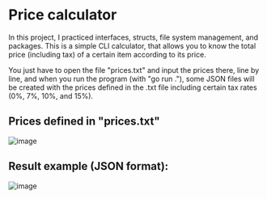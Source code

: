 # Price calculator

In this project, I practiced interfaces, structs, file system management, and packages. This is a simple CLI calculator, that allows you to know the total price (including tax) 
of a certain item according to its price.

You just have to open the file "prices.txt" and input the prices there, line by line, and when you run the program (with "go run ."), 
some JSON files will be created with the prices defined in the .txt file including certain tax rates (0%, 7%, 10%, and 15%).

## Prices defined in "prices.txt"
![image](https://github.com/thegera4/price_calculator/assets/84020433/92eb1be9-be7f-4ffb-b0a8-b9af0a157cde)

## Result example (JSON format):

![image](https://github.com/thegera4/price_calculator/assets/84020433/87b13fc1-c717-444e-9d80-ac32d55df90b)
